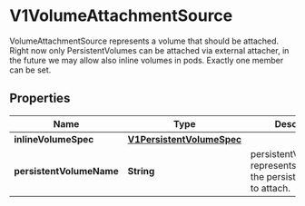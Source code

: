

# V1VolumeAttachmentSource

VolumeAttachmentSource represents a volume that should be attached. Right now only PersistentVolumes can be attached via external attacher, in the future we may allow also inline volumes in pods. Exactly one member can be set.
## Properties

Name | Type | Description | Notes
------------ | ------------- | ------------- | -------------
**inlineVolumeSpec** | [**V1PersistentVolumeSpec**](V1PersistentVolumeSpec.md) |  |  [optional]
**persistentVolumeName** | **String** | persistentVolumeName represents the name of the persistent volume to attach. |  [optional]



